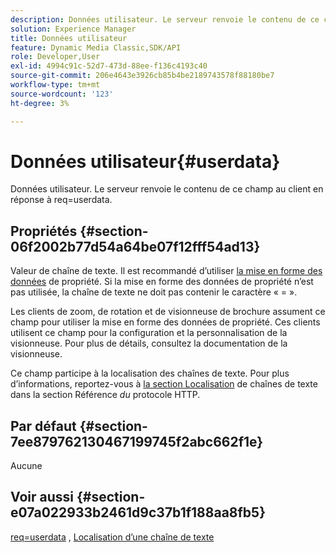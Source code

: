 ```yaml
---
description: Données utilisateur. Le serveur renvoie le contenu de ce champ au client en réponse à req=userdata.
solution: Experience Manager
title: Données utilisateur
feature: Dynamic Media Classic,SDK/API
role: Developer,User
exl-id: 4994c91c-52d7-473d-88ee-f136c4193c40
source-git-commit: 206e4643e3926cb85b4be2189743578f88180be7
workflow-type: tm+mt
source-wordcount: '123'
ht-degree: 3%

---
```


# Données utilisateur{#userdata}

Données utilisateur. Le serveur renvoie le contenu de ce champ au client en réponse à req=userdata.

## Propriétés {#section-06f2002b77d54a64be07f12fff54ad13}

Valeur de chaîne de texte. Il est recommandé d’utiliser [la mise en forme des données](/help/aem-is-ir-api/is-api/image-catalog/image-serving-api-ref/c-image-catalog-reference/c-overview/c-common-data-types/r-property-data.md) de propriété. Si la mise en forme des données de propriété n’est pas utilisée, la chaîne de texte ne doit pas contenir le caractère « = ».

Les clients de zoom, de rotation et de visionneuse de brochure assument ce champ pour utiliser la mise en forme des données de propriété. Ces clients utilisent ce champ pour la configuration et la personnalisation de la visionneuse. Pour plus de détails, consultez la documentation de la visionneuse.

Ce champ participe à la localisation des chaînes de texte. Pour plus d’informations, reportez-vous à [la section Localisation](/help/aem-is-ir-api/is-api/http-ref/image-serving-api-ref/c-http-protocol-reference/c-syntax-and-features/r-text-string-localization.md) de chaînes de texte dans la section Référence *du* protocole HTTP.

## Par défaut {#section-7ee879762130467199745f2abc662f1e}

Aucune

## Voir aussi {#section-e07a022933b2461d9c37b1f188aa8fb5}

[req=userdata](/help/aem-is-ir-api/is-api/http-ref/image-serving-api-ref/c-http-protocol-reference/c-command-reference/r-req/r-req.md) , [Localisation d’une chaîne de texte](/help/aem-is-ir-api/is-api/http-ref/image-serving-api-ref/c-http-protocol-reference/c-syntax-and-features/r-text-string-localization.md)

